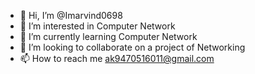- 👋 Hi, I’m @Imarvind0698
- 👀 I’m interested in Computer Network
- 🌱 I’m currently learning Computer Network 
- 💞️ I’m looking to collaborate on a project of Networking 
- 📫 How to reach me ak9470516011@gmail.com 

<!---
Imarvind0698/Imarvind0698 is a ✨ special ✨ repository because its `README.md` (this file) appears on your GitHub profile.
You can click the Preview link to take a look at your changes.
--->
